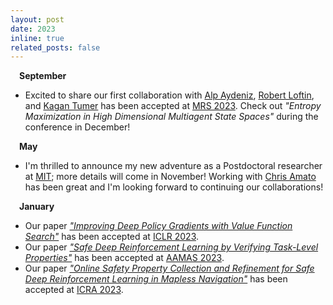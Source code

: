 ```yaml
---
layout: post
date: 2023
inline: true
related_posts: false
---
```

&emsp;**September**
- Excited to share our first collaboration with <a href='https://www.linkedin.com/in/alp-aydeniz'>Alp Aydeniz</a>, <a href='https://www.robert-loftin.net'>Robert Loftin</a>, and <a href='https://web.engr.oregonstate.edu/~ktumer/'>Kagan Tumer</a> has been accepted at <a href='https://sites.bu.edu/mrs2023/'>MRS 2023</a>. Check out *"Entropy Maximization in High Dimensional Multiagent State Spaces"* during the conference in December!

&emsp;**May**
- I'm thrilled to announce my new adventure as a Postdoctoral researcher at <a href="https://www.mit.edu">MIT</a>; more details will come in November! Working with <a href="https://www.khoury.northeastern.edu/people/chris-amato/">Chris Amato</a> has been great and I'm looking forward to continuing our collaborations!

&emsp;**January**
- Our paper *<a href='/assets/publication_news/ICLR2023_vfs'>"Improving Deep Policy Gradients with Value Function Search"</a>* has been accepted at <a href='https://iclr.cc'>ICLR 2023</a>.  
- Our paper *<a href="/assets/publication_news/AAMAS2023_violationpenalty">"Safe Deep Reinforcement Learning by Verifying Task-Level Properties"</a>* has been accepted at <a href='https://aamas2023.soton.ac.uk'>AAMAS 2023</a>.    
- Our paper *<a href='/assets/publication_news/ICRA2023_crop'>"Online Safety Property Collection and Refinement for Safe Deep Reinforcement Learning in Mapless Navigation"</a>* has been accepted at <a href='https://www.icra2023.org'>ICRA 2023</a>.  
